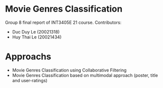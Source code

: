 # Movie Genres Classification
Group 8 final report of INT3405E 21 course. Contributors:
- Duc Duy Le (20021318)
- Huy Thai Le (20021434)

# Approachs
- Movie Genres Classification using Collaborative Filtering
- Movie Genres Classification based on multimodal approach (poster, title and user-ratings)
